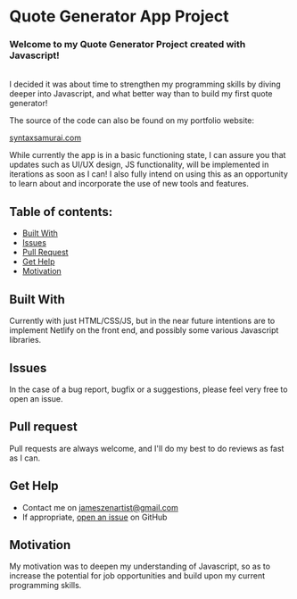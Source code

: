 # Quote Generator App Project

### Welcome to my Quote Generator Project created with Javascript!

<br>
I decided it was about time to strengthen my programming skills by diving deeper into Javascript, and what better way than to build my first quote generator!

The source of the code can also be found on my portfolio website:

[syntaxsamurai.com](https://syntaxsamurai.com/)

While currently the app is in a basic functioning state, I can assure you that updates such as UI/UX design, JS functionality, will be implemented in iterations as soon as I can! I also fully intend on using this as an opportunity to learn about and incorporate the use of new tools and features.

## Table of contents:

- [Built With](#built-with)
- [Issues](#issues)
- [Pull Request](#Pull-Request)
- [Get Help](#get-help)
- [Motivation](#motivation)

## Built With

Currently with just HTML/CSS/JS, but in the near future intentions are to implement Netlify on the front end, and possibly some various Javascript libraries.

## Issues

In the case of a bug report, bugfix or a suggestions, please feel very free to open an issue.

## Pull request

Pull requests are always welcome, and I'll do my best to do reviews as fast as I can.

## Get Help

- Contact me on jameszenartist@gmail.com
- If appropriate, [open an issue](https://github.com/jameszenartist/quote-generator/issues) on GitHub

## Motivation

My motivation was to deepen my understanding of Javascript, so as to increase the potential for job opportunities and build upon my current programming skills.
